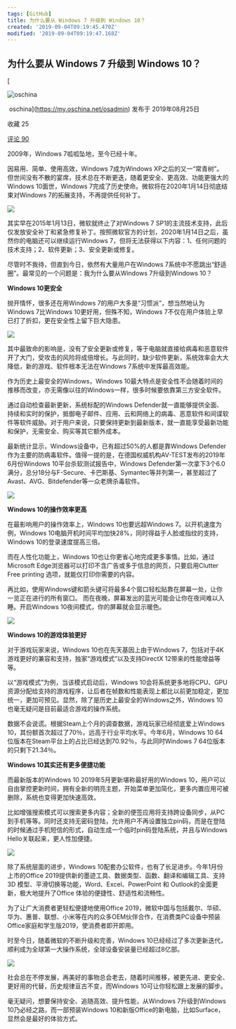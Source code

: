 ```yaml
---
tags: [GitHub]
title: 为什么要从 Windows 7 升级到 Windows 10？
created: '2019-09-04T09:19:45.470Z'
modified: '2019-09-04T09:19:47.168Z'
---
```


## 为什么要从 Windows 7 升级到 Windows 10？

[

![oschina](https://static.oschina.net/uploads/user/0/1_50.jpg?t=1389148177000 "oschina")

 oschina](https://my.oschina.net/osadmin) 发布于 2019年08月25日

收藏 25

[评论 90](#comments)

2009年，Windows 7呱呱坠地，至今已经十年。

因易用、简单、使用高效，Windows 7成为Windows XP之后的又一“常青树”。但世间没有不散的宴席，技术总在不断更迭，随着更安全、更高效、功能更强大的Windows 10面世，Windows 7完成了历史使命。微软将在2020年1月14日彻底结束对Windows 7的拓展支持，不再提供任何补丁。

![](https://static.oschina.net/uploads/space/2019/0825/083429_SDAY_3820517.png)

其实早在2015年1月13日，微软就终止了对Windows 7 SP1的主流技术支持，此后仅发放安全补丁和紧急修复补丁。按照微软官方的计划，2020年1月14日之后，虽然你的电脑还可以继续运行Windows 7，但将无法获得以下内容：1、任何问题的技术支持；2、软件更新；3、安全更新或修复。

尽管时不我待，但直到今日，依然有大量用户在Windows 7系统中不愿跳出“舒适圈”。最常见的一个问题是：我为什么要从Windows 7升级到Windows 10？

**Windows 10更安全**

抛开情怀，很多还在用Windows 7的用户大多是“习惯派”，想当然地认为Windows 7比Windows 10更好用，但殊不知，Windows 7不仅在用户体验上早已打了折扣，更在安全性上留下巨大隐患。

![](https://static.oschina.net/uploads/space/2019/0825/083415_RK0l_3820517.png)

其中最致命的影响是，没有了安全更新或修复，等于电脑就直接给病毒和恶意软件开了大门，受攻击的风险将成倍增长。与此同时，缺少软件更新，系统效率会大大降低，新的游戏、软件根本无法在Windows 7系统中发挥最高效能。

作为历史上最安全的Windows，Windows 10最大特点是安全性不会随着时间的推移而改变，亦无需像以往的Windows一样，很多时候要依靠第三方安全软件。

通过自动检查最新更新，系统标配的Windows Defender就一直能够提供全面、持续和实时的保护，抵御电子邮件、应用、云和网络上的病毒、恶意软件和间谍软件等软件威胁。对于用户来说，只要保持更新到最新版本，就一直能享受最新功能和保护，无需安全、购买等其它额外成本。

最新统计显示，Windows设备中，已有超过50%的人都是靠Windows Defender作为主要的防病毒软件。值得一提的是，在德国权威机构AV\-TEST发布的2019年6月份Windows 10平台杀软测试报告中，Windows Defender第一次拿下3个6.0满分，总分18分与F\-Secure、卡巴斯基、Symantec等并列第一，甚至超过了Avast、AVG、Bitdefender等一众老牌杀毒软件。

![](https://static.oschina.net/uploads/space/2019/0825/083359_OGer_3820517.png)

**Windows 10的操作效率更高**

在最影响用户的操作效率上，Windows 10也要远超Windows 7。以开机速度为例，Windows 10电脑开机时间平均加快28%，同时得益于人脸或指纹的支持，Windows 10的登录速度提高三倍。

而在人性化功能上，Windows 10也让你更省心地完成更多事情。比如，通过Microsoft Edge浏览器可以打印不含广告或多于信息的网页，只要启用Clutter Free printing 选项，就能仅打印你需要的内容。

再比如，使用Windows键和箭头键可将最多4个窗口轻松贴靠在屏幕一处，让你一览正在进行的所有窗口。 而在夜晚，屏幕发出的蓝光可能会让你在夜间难以入睡。开启Windows 10夜间模式，你的屏幕就会显示暖色。

![](https://static.oschina.net/uploads/space/2019/0825/083342_JYoQ_3820517.png)

**Windows 10的游戏体验更好**

对于游戏玩家来说，Windows 10也在先天基因上由于Windows 7，包括对于4K游戏更好的兼容和支持，独家“游戏模式”以及支持DirectX 12带来的性能增益等等。

以“游戏模式”为例，当该模式启动后，Windows 10会将系统更多地将CPU、GPU资源分配给支持的游戏程序，让后者在帧数和性能表现上都比以前更加稳定，更加统一，更加可预见。显然，除了是历史上最安全的Windows之外，Windows 10也毫无疑问是目前最适合游戏的操作系统。

数据不会说谎。根据Steam上个月的调查数据，游戏玩家已经彻底爱上Windows 10，其份额首次超过了70％，远高于行业平均水平。今年6月，Windows 10 64位版本在Steam平台上的占比已经达到70.92％，与此同时Windows 7 64位版本的只剩下21.34％。

**Windows 10其实还有更多便捷功能**

而最新版本的Windows 10 2019年5月更新堪称最好用的Windows 10，用户可以自由掌控更新时间，拥有全新的明亮主题，开始菜单更加简化，更多内置应用可被删除，系统也变得更加快速高效。

比如增强搜索模式可以搜索更多内容；全新的便签应用将支持跨设备同步，从PC到手机等等。同时还支持无密码登陆，允许用户不再设置独立pin码，而是在登陆的时候通过手机短信的形式，自动生成一个临时pin码登陆系统，并且与Windows Hello关联起来，更人性加便捷。

![](https://static.oschina.net/uploads/space/2019/0825/083326_KYQ3_3820517.png)

除了系统层面的进步，Windows 10配套办公软件，也有了长足进步。今年1月份上市的Office 2019提供新的墨迹工具、数据类型、函数、翻译和编辑工具、支持 3D 模型、平滑切换等功能，Word、Excel、PowerPoint 和 Outlook的全面更新，极大地提升了Office 体验的便捷性、舒适性和流畅性。

为了让广大消费者更轻松便捷地使用Office 2019，微软中国与包括戴尔、华硕、华为、惠普、联想、小米等在内的众多OEM伙伴合作，在消费类PC设备中预装Office家庭和学生版2019，使消费者即开即用。

时至今日，随着微软的不断升级和完善，Windows 10已经经过了多次更新迭代，顺利成为全球第一大操作系统，全球设备安装量已经超过8亿部。

![](https://static.oschina.net/uploads/space/2019/0825/083310_x1Fm_3820517.png)

社会总在不停发展，再美好的事物总会老去，随着时间推移，被更先进、更安全、更好用的代替，历史规律亘古不变，而Windows 10可让你轻松跟上发展的脚步。

毫无疑问，想要保持安全、追随高效、提升性能，从Windows 7升级到Windows 10乃必经之路，而一部预装Windows 10和新版Office的新电脑，比如Surface，显然会是最好的体验方式。
